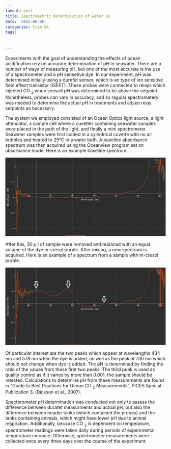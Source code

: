 ```yaml
---
layout: post
title: Spectrometric determination of water pH
date: '2022-06-06'
categories: Clam OA
tags: 


---
```


Experiments with the goal of understanding the effects of ocean acidification rely on accurate determination of pH in seawater. There are a number of ways of measuring pH, but one of the most accurate is the use of a spectrometer and a pH sensetive dye. In our experiment, pH was determined initially using a durefet sensor, which is an type of ion sensitive field effect transistor (ISFET). These probes were connected to relays which injected CO <sub>2</sub> when sensed pH was determined to be above the setpoint. Nonetheless, probes can vary in accuracy, and so regular spectrometery was needed to determine the actual pH in treatments and adjust relay setpoints as necessary. 

The system we employed consisted of an Ocean Optics light source, a light attenuator, a sample cell where a cuvetter containing seawater samples were placed in the path of the light, and finally a mini spectrometer. Seawater samples were first loaded in a cylindrical cuvette with no air bubbles and heated to 25&deg;C in a water bath. A baseline absorbance spectrum was then acquired using the Oceanview program set on absorbance mode. Here is an example baseline spectrum.

![](/images/seawater_spec.jpg)

After this, 30 $\mu$ l of sample were removed and replaced with an equal volume of the dye m-cresol purple. After mixing, a new spectrum is acquired. Here is an example of a spectrum from a sample with m-cresol purple.

![](/images/seawater_spec_dye.jpg)

Of particular interest are the two peaks which appear at wavelengths 434 nm and 578 nm when the dye is added, as well as the peak at 730 nm which should not change when dye is added. The pH is determined by finding the ratio of the values from these first two peaks. The third peak is used as quality control as if it varies by more than 0.001, the sample should be retested. Calculations to determine pH from these measurements are found in "Guide to Best Practices for Ocean CO <sub>2</sub> Measurements", PICES Special Publication 3, (Dickson et al., 2007).

Spectorometer pH determination was conducted not only to assess the difference between durafet measurments and actual pH, but also the difference between header tanks (which contained the probes) and the tanks containing animals, which might have lower pH due to animal respiration. Additionally, because CO <sub>2</sub> is dependent on temperature, spectrometer readings were taken daily during periods of experimental temperature increase. Otherwise, spectrometer measurements were collected once every three days over the course of the experiment. 
